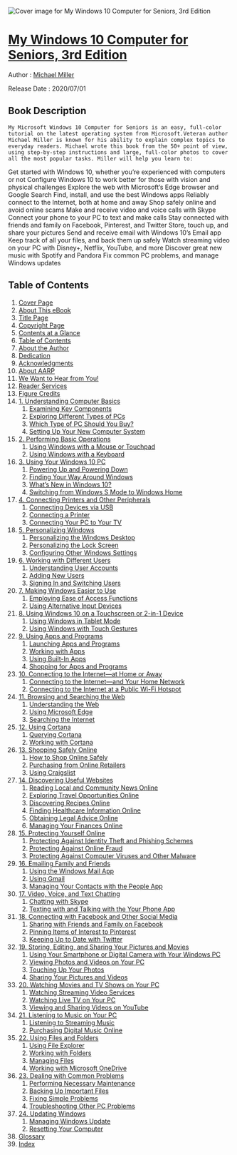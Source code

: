 ![Cover image for My Windows 10 Computer for Seniors, 3rd Edition](https://imgdetail.ebookreading.net/cover/cover/20200920/EB9780136791072.jpg)

[My Windows 10 Computer for Seniors, 3rd Edition](https://ebookreading.net/view/book/My+Windows+10+Computer+for+Seniors%2C+3rd+Edition-EB9780136791072_1.html "My Windows 10 Computer for Seniors, 3rd Edition")
====================================================================================================================

Author : [Michael Miller](https://ebookreading.net/search/author/Michael+Miller)

Release Date : 2020/07/01

Book Description
-----------------


    
    My Microsoft Windows 10 Computer for Seniors is an easy, full-color tutorial on the latest operating system from Microsoft.Veteran author Michael Miller is known for his ability to explain complex topics to everyday readers. Michael wrote this book from the 50+ point of view, using step-by-step instructions and large, full-color photos to cover all the most popular tasks. Miller will help you learn to:
Get started with Windows 10, whether you’re experienced with computers or not
Configure Windows 10 to work better for those with vision and physical challenges
Explore the web with Microsoft’s Edge browser and Google Search
Find, install, and use the best Windows apps
Reliably connect to the Internet, both at home and away
Shop safely online and avoid online scams
Make and receive video and voice calls with Skype
Connect your phone to your PC to text and make calls
Stay connected with friends and family on Facebook, Pinterest, and Twitter
Store, touch up, and share your pictures
Send and receive email with Windows 10’s Email app
Keep track of all your files, and back them up safely
Watch streaming video on your PC with Disney+, Netflix, YouTube, and more
Discover great new music with Spotify and Pandora
Fix common PC problems, and manage Windows updates

  

Table of Contents
-----------------

1. [Cover Page](https://ebookreading.net/view/book/My+Windows+10+Computer+for+Seniors%2C+3rd+Edition-EB9780136791072_1.html)
1. [About This eBook](https://ebookreading.net/view/book/My+Windows+10+Computer+for+Seniors%2C+3rd+Edition-EB9780136791072_2.html)
1. [Title Page](https://ebookreading.net/view/book/My+Windows+10+Computer+for+Seniors%2C+3rd+Edition-EB9780136791072_3.html)
1. [Copyright Page](https://ebookreading.net/view/book/My+Windows+10+Computer+for+Seniors%2C+3rd+Edition-EB9780136791072_4.html)
1. [Contents at a Glance](https://ebookreading.net/view/book/My+Windows+10+Computer+for+Seniors%2C+3rd+Edition-EB9780136791072_5.html#toc)
1. [Table of Contents](https://ebookreading.net/view/book/My+Windows+10+Computer+for+Seniors%2C+3rd+Edition-EB9780136791072_6.html#toc1)
1. [About the Author](https://ebookreading.net/view/book/My+Windows+10+Computer+for+Seniors%2C+3rd+Edition-EB9780136791072_7.html#auth)
1. [Dedication](https://ebookreading.net/view/book/My+Windows+10+Computer+for+Seniors%2C+3rd+Edition-EB9780136791072_8.html#ded01)
1. [Acknowledgments](https://ebookreading.net/view/book/My+Windows+10+Computer+for+Seniors%2C+3rd+Edition-EB9780136791072_9.html#ack01)
1. [About AARP](https://ebookreading.net/view/book/My+Windows+10+Computer+for+Seniors%2C+3rd+Edition-EB9780136791072_10.html#aarp)
1. [We Want to Hear from You!](https://ebookreading.net/view/book/My+Windows+10+Computer+for+Seniors%2C+3rd+Edition-EB9780136791072_11.html#pref1)
1. [Reader Services](https://ebookreading.net/view/book/My+Windows+10+Computer+for+Seniors%2C+3rd+Edition-EB9780136791072_12.html#pref2)
1. [Figure Credits](https://ebookreading.net/view/book/My+Windows+10+Computer+for+Seniors%2C+3rd+Edition-EB9780136791072_13.html#pref3)
1. [1. Understanding Computer Basics](https://ebookreading.net/view/book/My+Windows+10+Computer+for+Seniors%2C+3rd+Edition-EB9780136791072_14.html#ch01)
    1. [Examining Key Components](https://ebookreading.net/view/book/My+Windows+10+Computer+for+Seniors%2C+3rd+Edition-EB9780136791072_14.html#ch01lev1sec1)
    1. [Exploring Different Types of PCs](https://ebookreading.net/view/book/My+Windows+10+Computer+for+Seniors%2C+3rd+Edition-EB9780136791072_14.html#ch01lev1sec2)
    1. [Which Type of PC Should You Buy?](https://ebookreading.net/view/book/My+Windows+10+Computer+for+Seniors%2C+3rd+Edition-EB9780136791072_14.html#ch01lev1sec3)
    1. [Setting Up Your New Computer System](https://ebookreading.net/view/book/My+Windows+10+Computer+for+Seniors%2C+3rd+Edition-EB9780136791072_14.html#ch01lev1sec4)
1. [2. Performing Basic Operations](https://ebookreading.net/view/book/My+Windows+10+Computer+for+Seniors%2C+3rd+Edition-EB9780136791072_15.html#ch02)
    1. [Using Windows with a Mouse or Touchpad](https://ebookreading.net/view/book/My+Windows+10+Computer+for+Seniors%2C+3rd+Edition-EB9780136791072_15.html#ch02lev1sec1)
    1. [Using Windows with a Keyboard](https://ebookreading.net/view/book/My+Windows+10+Computer+for+Seniors%2C+3rd+Edition-EB9780136791072_15.html#ch02lev1sec2)
1. [3. Using Your Windows 10 PC](https://ebookreading.net/view/book/My+Windows+10+Computer+for+Seniors%2C+3rd+Edition-EB9780136791072_16.html#ch03)
    1. [Powering Up and Powering Down](https://ebookreading.net/view/book/My+Windows+10+Computer+for+Seniors%2C+3rd+Edition-EB9780136791072_16.html#ch03lev1sec1)
    1. [Finding Your Way Around Windows](https://ebookreading.net/view/book/My+Windows+10+Computer+for+Seniors%2C+3rd+Edition-EB9780136791072_16.html#ch03lev1sec2)
    1. [What’s New in Windows 10?](https://ebookreading.net/view/book/My+Windows+10+Computer+for+Seniors%2C+3rd+Edition-EB9780136791072_16.html#ch03lev1sec3)
    1. [Switching from Windows S Mode to Windows Home](https://ebookreading.net/view/book/My+Windows+10+Computer+for+Seniors%2C+3rd+Edition-EB9780136791072_16.html#ch03lev1sec4)
1. [4. Connecting Printers and Other Peripherals](https://ebookreading.net/view/book/My+Windows+10+Computer+for+Seniors%2C+3rd+Edition-EB9780136791072_17.html#ch04)
    1. [Connecting Devices via USB](https://ebookreading.net/view/book/My+Windows+10+Computer+for+Seniors%2C+3rd+Edition-EB9780136791072_17.html#ch04lev1sec1)
    1. [Connecting a Printer](https://ebookreading.net/view/book/My+Windows+10+Computer+for+Seniors%2C+3rd+Edition-EB9780136791072_17.html#ch04lev1sec2)
    1. [Connecting Your PC to Your TV](https://ebookreading.net/view/book/My+Windows+10+Computer+for+Seniors%2C+3rd+Edition-EB9780136791072_17.html#ch04lev1sec3)
1. [5. Personalizing Windows](https://ebookreading.net/view/book/My+Windows+10+Computer+for+Seniors%2C+3rd+Edition-EB9780136791072_18.html#ch05)
    1. [Personalizing the Windows Desktop](https://ebookreading.net/view/book/My+Windows+10+Computer+for+Seniors%2C+3rd+Edition-EB9780136791072_18.html#ch05lev1sec1)
    1. [Personalizing the Lock Screen](https://ebookreading.net/view/book/My+Windows+10+Computer+for+Seniors%2C+3rd+Edition-EB9780136791072_18.html#ch05lev1sec2)
    1. [Configuring Other Windows Settings](https://ebookreading.net/view/book/My+Windows+10+Computer+for+Seniors%2C+3rd+Edition-EB9780136791072_18.html#ch05lev1sec3)
1. [6. Working with Different Users](https://ebookreading.net/view/book/My+Windows+10+Computer+for+Seniors%2C+3rd+Edition-EB9780136791072_19.html#ch06)
    1. [Understanding User Accounts](https://ebookreading.net/view/book/My+Windows+10+Computer+for+Seniors%2C+3rd+Edition-EB9780136791072_19.html#ch06lev1sec1)
    1. [Adding New Users](https://ebookreading.net/view/book/My+Windows+10+Computer+for+Seniors%2C+3rd+Edition-EB9780136791072_19.html#ch06lev1sec2)
    1. [Signing In and Switching Users](https://ebookreading.net/view/book/My+Windows+10+Computer+for+Seniors%2C+3rd+Edition-EB9780136791072_19.html#ch06lev1sec3)
1. [7. Making Windows Easier to Use](https://ebookreading.net/view/book/My+Windows+10+Computer+for+Seniors%2C+3rd+Edition-EB9780136791072_20.html#ch07)
    1. [Employing Ease of Access Functions](https://ebookreading.net/view/book/My+Windows+10+Computer+for+Seniors%2C+3rd+Edition-EB9780136791072_20.html#ch07lev1sec1)
    1. [Using Alternative Input Devices](https://ebookreading.net/view/book/My+Windows+10+Computer+for+Seniors%2C+3rd+Edition-EB9780136791072_20.html#ch07lev1sec2)
1. [8. Using Windows 10 on a Touchscreen or 2-in-1 Device](https://ebookreading.net/view/book/My+Windows+10+Computer+for+Seniors%2C+3rd+Edition-EB9780136791072_21.html#ch08)
    1. [Using Windows in Tablet Mode](https://ebookreading.net/view/book/My+Windows+10+Computer+for+Seniors%2C+3rd+Edition-EB9780136791072_21.html#ch08lev1sec1)
    1. [Using Windows with Touch Gestures](https://ebookreading.net/view/book/My+Windows+10+Computer+for+Seniors%2C+3rd+Edition-EB9780136791072_21.html#ch08lev1sec2)
1. [9. Using Apps and Programs](https://ebookreading.net/view/book/My+Windows+10+Computer+for+Seniors%2C+3rd+Edition-EB9780136791072_22.html#ch09)
    1. [Launching Apps and Programs](https://ebookreading.net/view/book/My+Windows+10+Computer+for+Seniors%2C+3rd+Edition-EB9780136791072_22.html#ch09lev1sec1)
    1. [Working with Apps](https://ebookreading.net/view/book/My+Windows+10+Computer+for+Seniors%2C+3rd+Edition-EB9780136791072_22.html#ch09lev1sec2)
    1. [Using Built-In Apps](https://ebookreading.net/view/book/My+Windows+10+Computer+for+Seniors%2C+3rd+Edition-EB9780136791072_22.html#ch09lev1sec3)
    1. [Shopping for Apps and Programs](https://ebookreading.net/view/book/My+Windows+10+Computer+for+Seniors%2C+3rd+Edition-EB9780136791072_22.html#ch09lev1sec4)
1. [10. Connecting to the Internet—at Home or Away](https://ebookreading.net/view/book/My+Windows+10+Computer+for+Seniors%2C+3rd+Edition-EB9780136791072_23.html#ch10)
    1. [Connecting to the Internet—and Your Home Network](https://ebookreading.net/view/book/My+Windows+10+Computer+for+Seniors%2C+3rd+Edition-EB9780136791072_23.html#ch10lev1sec1)
    1. [Connecting to the Internet at a Public Wi-Fi Hotspot](https://ebookreading.net/view/book/My+Windows+10+Computer+for+Seniors%2C+3rd+Edition-EB9780136791072_23.html#ch10lev1sec2)
1. [11. Browsing and Searching the Web](https://ebookreading.net/view/book/My+Windows+10+Computer+for+Seniors%2C+3rd+Edition-EB9780136791072_24.html#ch11)
    1. [Understanding the Web](https://ebookreading.net/view/book/My+Windows+10+Computer+for+Seniors%2C+3rd+Edition-EB9780136791072_24.html#ch11lev1sec1)
    1. [Using Microsoft Edge](https://ebookreading.net/view/book/My+Windows+10+Computer+for+Seniors%2C+3rd+Edition-EB9780136791072_24.html#ch11lev1sec2)
    1. [Searching the Internet](https://ebookreading.net/view/book/My+Windows+10+Computer+for+Seniors%2C+3rd+Edition-EB9780136791072_24.html#ch11lev1sec3)
1. [12. Using Cortana](https://ebookreading.net/view/book/My+Windows+10+Computer+for+Seniors%2C+3rd+Edition-EB9780136791072_25.html#ch12)
    1. [Querying Cortana](https://ebookreading.net/view/book/My+Windows+10+Computer+for+Seniors%2C+3rd+Edition-EB9780136791072_25.html#ch12lev1sec1)
    1. [Working with Cortana](https://ebookreading.net/view/book/My+Windows+10+Computer+for+Seniors%2C+3rd+Edition-EB9780136791072_25.html#ch12lev1sec2)
1. [13. Shopping Safely Online](https://ebookreading.net/view/book/My+Windows+10+Computer+for+Seniors%2C+3rd+Edition-EB9780136791072_26.html#ch13)
    1. [How to Shop Online Safely](https://ebookreading.net/view/book/My+Windows+10+Computer+for+Seniors%2C+3rd+Edition-EB9780136791072_26.html#ch13lev1sec1)
    1. [Purchasing from Online Retailers](https://ebookreading.net/view/book/My+Windows+10+Computer+for+Seniors%2C+3rd+Edition-EB9780136791072_26.html#ch13lev1sec2)
    1. [Using Craigslist](https://ebookreading.net/view/book/My+Windows+10+Computer+for+Seniors%2C+3rd+Edition-EB9780136791072_26.html#ch13lev1sec3)
1. [14. Discovering Useful Websites](https://ebookreading.net/view/book/My+Windows+10+Computer+for+Seniors%2C+3rd+Edition-EB9780136791072_27.html#ch14)
    1. [Reading Local and Community News Online](https://ebookreading.net/view/book/My+Windows+10+Computer+for+Seniors%2C+3rd+Edition-EB9780136791072_27.html#ch14lev1sec1)
    1. [Exploring Travel Opportunities Online](https://ebookreading.net/view/book/My+Windows+10+Computer+for+Seniors%2C+3rd+Edition-EB9780136791072_27.html#ch14lev1sec2)
    1. [Discovering Recipes Online](https://ebookreading.net/view/book/My+Windows+10+Computer+for+Seniors%2C+3rd+Edition-EB9780136791072_27.html#ch14lev1sec3)
    1. [Finding Healthcare Information Online](https://ebookreading.net/view/book/My+Windows+10+Computer+for+Seniors%2C+3rd+Edition-EB9780136791072_27.html#ch14lev1sec4)
    1. [Obtaining Legal Advice Online](https://ebookreading.net/view/book/My+Windows+10+Computer+for+Seniors%2C+3rd+Edition-EB9780136791072_27.html#ch14lev1sec5)
    1. [Managing Your Finances Online](https://ebookreading.net/view/book/My+Windows+10+Computer+for+Seniors%2C+3rd+Edition-EB9780136791072_27.html#ch14lev1sec6)
1. [15. Protecting Yourself Online](https://ebookreading.net/view/book/My+Windows+10+Computer+for+Seniors%2C+3rd+Edition-EB9780136791072_28.html#ch15)
    1. [Protecting Against Identity Theft and Phishing Schemes](https://ebookreading.net/view/book/My+Windows+10+Computer+for+Seniors%2C+3rd+Edition-EB9780136791072_28.html#ch15lev1sec1)
    1. [Protecting Against Online Fraud](https://ebookreading.net/view/book/My+Windows+10+Computer+for+Seniors%2C+3rd+Edition-EB9780136791072_28.html#ch15lev1sec2)
    1. [Protecting Against Computer Viruses and Other Malware](https://ebookreading.net/view/book/My+Windows+10+Computer+for+Seniors%2C+3rd+Edition-EB9780136791072_28.html#ch15lev1sec3)
1. [16. Emailing Family and Friends](https://ebookreading.net/view/book/My+Windows+10+Computer+for+Seniors%2C+3rd+Edition-EB9780136791072_29.html#ch16)
    1. [Using the Windows Mail App](https://ebookreading.net/view/book/My+Windows+10+Computer+for+Seniors%2C+3rd+Edition-EB9780136791072_29.html#ch16lev1sec1)
    1. [Using Gmail](https://ebookreading.net/view/book/My+Windows+10+Computer+for+Seniors%2C+3rd+Edition-EB9780136791072_29.html#ch16lev1sec2)
    1. [Managing Your Contacts with the People App](https://ebookreading.net/view/book/My+Windows+10+Computer+for+Seniors%2C+3rd+Edition-EB9780136791072_29.html#ch16lev1sec3)
1. [17. Video, Voice, and Text Chatting](https://ebookreading.net/view/book/My+Windows+10+Computer+for+Seniors%2C+3rd+Edition-EB9780136791072_30.html#ch17)
    1. [Chatting with Skype](https://ebookreading.net/view/book/My+Windows+10+Computer+for+Seniors%2C+3rd+Edition-EB9780136791072_30.html#ch17lev1sec1)
    1. [Texting with and Talking with the Your Phone App](https://ebookreading.net/view/book/My+Windows+10+Computer+for+Seniors%2C+3rd+Edition-EB9780136791072_30.html#ch17lev1sec2)
1. [18. Connecting with Facebook and Other Social Media](https://ebookreading.net/view/book/My+Windows+10+Computer+for+Seniors%2C+3rd+Edition-EB9780136791072_31.html#ch18)
    1. [Sharing with Friends and Family on Facebook](https://ebookreading.net/view/book/My+Windows+10+Computer+for+Seniors%2C+3rd+Edition-EB9780136791072_31.html#ch18lev1sec1)
    1. [Pinning Items of Interest to Pinterest](https://ebookreading.net/view/book/My+Windows+10+Computer+for+Seniors%2C+3rd+Edition-EB9780136791072_31.html#ch18lev1sec2)
    1. [Keeping Up to Date with Twitter](https://ebookreading.net/view/book/My+Windows+10+Computer+for+Seniors%2C+3rd+Edition-EB9780136791072_31.html#ch18lev1sec3)
1. [19. Storing, Editing, and Sharing Your Pictures and Movies](https://ebookreading.net/view/book/My+Windows+10+Computer+for+Seniors%2C+3rd+Edition-EB9780136791072_32.html#ch19)
    1. [Using Your Smartphone or Digital Camera with Your Windows PC](https://ebookreading.net/view/book/My+Windows+10+Computer+for+Seniors%2C+3rd+Edition-EB9780136791072_32.html#ch19lev1sec1)
    1. [Viewing Photos and Videos on Your PC](https://ebookreading.net/view/book/My+Windows+10+Computer+for+Seniors%2C+3rd+Edition-EB9780136791072_32.html#ch19lev1sec2)
    1. [Touching Up Your Photos](https://ebookreading.net/view/book/My+Windows+10+Computer+for+Seniors%2C+3rd+Edition-EB9780136791072_32.html#ch19lev1sec3)
    1. [Sharing Your Pictures and Videos](https://ebookreading.net/view/book/My+Windows+10+Computer+for+Seniors%2C+3rd+Edition-EB9780136791072_32.html#ch19lev1sec4)
1. [20. Watching Movies and TV Shows on Your PC](https://ebookreading.net/view/book/My+Windows+10+Computer+for+Seniors%2C+3rd+Edition-EB9780136791072_33.html#ch20)
    1. [Watching Streaming Video Services](https://ebookreading.net/view/book/My+Windows+10+Computer+for+Seniors%2C+3rd+Edition-EB9780136791072_33.html#ch20lev1sec1)
    1. [Watching Live TV on Your PC](https://ebookreading.net/view/book/My+Windows+10+Computer+for+Seniors%2C+3rd+Edition-EB9780136791072_33.html#ch20lev1sec2)
    1. [Viewing and Sharing Videos on YouTube](https://ebookreading.net/view/book/My+Windows+10+Computer+for+Seniors%2C+3rd+Edition-EB9780136791072_33.html#ch20lev1sec3)
1. [21. Listening to Music on Your PC](https://ebookreading.net/view/book/My+Windows+10+Computer+for+Seniors%2C+3rd+Edition-EB9780136791072_34.html#ch21)
    1. [Listening to Streaming Music](https://ebookreading.net/view/book/My+Windows+10+Computer+for+Seniors%2C+3rd+Edition-EB9780136791072_34.html#ch21lev1sec1)
    1. [Purchasing Digital Music Online](https://ebookreading.net/view/book/My+Windows+10+Computer+for+Seniors%2C+3rd+Edition-EB9780136791072_34.html#ch21lev1sec2)
1. [22. Using Files and Folders](https://ebookreading.net/view/book/My+Windows+10+Computer+for+Seniors%2C+3rd+Edition-EB9780136791072_35.html#ch22)
    1. [Using File Explorer](https://ebookreading.net/view/book/My+Windows+10+Computer+for+Seniors%2C+3rd+Edition-EB9780136791072_35.html#ch22lev1sec1)
    1. [Working with Folders](https://ebookreading.net/view/book/My+Windows+10+Computer+for+Seniors%2C+3rd+Edition-EB9780136791072_35.html#ch22lev1sec2)
    1. [Managing Files](https://ebookreading.net/view/book/My+Windows+10+Computer+for+Seniors%2C+3rd+Edition-EB9780136791072_35.html#ch22lev1sec3)
    1. [Working with Microsoft OneDrive](https://ebookreading.net/view/book/My+Windows+10+Computer+for+Seniors%2C+3rd+Edition-EB9780136791072_35.html#ch22lev1sec4)
1. [23. Dealing with Common Problems](https://ebookreading.net/view/book/My+Windows+10+Computer+for+Seniors%2C+3rd+Edition-EB9780136791072_36.html#ch23)
    1. [Performing Necessary Maintenance](https://ebookreading.net/view/book/My+Windows+10+Computer+for+Seniors%2C+3rd+Edition-EB9780136791072_36.html#ch23lev1sec1)
    1. [Backing Up Important Files](https://ebookreading.net/view/book/My+Windows+10+Computer+for+Seniors%2C+3rd+Edition-EB9780136791072_36.html#ch23lev1sec2)
    1. [Fixing Simple Problems](https://ebookreading.net/view/book/My+Windows+10+Computer+for+Seniors%2C+3rd+Edition-EB9780136791072_36.html#ch23lev1sec3)
    1. [Troubleshooting Other PC Problems](https://ebookreading.net/view/book/My+Windows+10+Computer+for+Seniors%2C+3rd+Edition-EB9780136791072_36.html#ch23lev1sec4)
1. [24. Updating Windows](https://ebookreading.net/view/book/My+Windows+10+Computer+for+Seniors%2C+3rd+Edition-EB9780136791072_37.html#ch24)
    1. [Managing Windows Update](https://ebookreading.net/view/book/My+Windows+10+Computer+for+Seniors%2C+3rd+Edition-EB9780136791072_37.html#ch24lev1sec1)
    1. [Resetting Your Computer](https://ebookreading.net/view/book/My+Windows+10+Computer+for+Seniors%2C+3rd+Edition-EB9780136791072_37.html#ch24lev1sec2)
1. [Glossary](https://ebookreading.net/view/book/My+Windows+10+Computer+for+Seniors%2C+3rd+Edition-EB9780136791072_38.html)
1. [Index](https://ebookreading.net/view/book/My+Windows+10+Computer+for+Seniors%2C+3rd+Edition-EB9780136791072_39.html#index)
